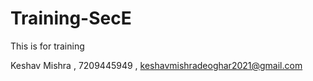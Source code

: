 # Training-SecE
This is for training

Keshav Mishra , 7209445949 , keshavmishradeoghar2021@gmail.com